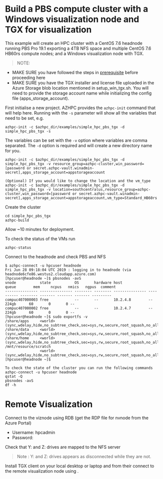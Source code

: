 # Build a PBS compute cluster with a Windows visualization node and TGX for visualization

This example will create an HPC cluster with a CentOS 7.6 headnode running PBS Pro 19.1 exporting a 4TB NFS space and multiple CentOS 7.6 HB60rs compute nodes; and a Windows visualization node with TGX.

>NOTE: 
- MAKE SURE you have followed the steps in [prerequisite](../../tutorials/prerequisites.md) before proceeding here
- MAKE SURE you have the TGX installer and license file uploaded in the Azure Storage blob location mentioned in setup_win_tgx.sh. You will need to provide the storage account name while initializing the config file (apps_storage_account).  

First initialise a new project. AZHPC provides the `azhpc-init` command that will help here.  Running with the `-s` parameter will show all the variables that need to be set, e.g.

```
azhpc-init -c $azhpc_dir/examples/simple_hpc_pbs_tgx -d simple_hpc_pbs_tgx -s
```

The variables can be set with the `-v` option where variables are comma separated.  The `-d` option is required and will create a new directory name for you.

```
azhpc-init -c $azhpc_dir/examples/simple_hpc_pbs_tgx -d simple_hpc_pbs_tgx -v resource_group=azhpc-cluster,win_password=[password or secret.azhpc-vault.winadmin-secret],apps_storage_account=appstorageaccount

(Optional) If you would like to change the location and the vm_type
azhpc-init -c $azhpc_dir/examples/simple_hpc_pbs_tgx -d simple_hpc_pbs_tgx -v location=southcentralus,resource_group=azhpc-cluster,win_password=[password or secret.azhpc-vault.winadmin-secret],apps_storage_account=appstorageaccount,vm_type=Standard_HB60rs
```

Create the cluster 

```
cd simple_hpc_pbs_tgx
azhpc-build
```

Allow ~10 minutes for deployment.

To check the status of the VMs run
```
azhpc-status
```
Connect to the headnode and check PBS and NFS

```
$ azhpc-connect -u hpcuser headnode
Fri Jun 28 09:18:04 UTC 2019 : logging in to headnode (via headnode6cfe86.westus2.cloudapp.azure.com)
[hpcuser@headnode ~]$ pbsnodes -avS
vnode           state           OS       hardware host            queue        mem     ncpus   nmics   ngpus  comment
--------------- --------------- -------- -------- --------------- ---------- -------- ------- ------- ------- ---------
compuc407000003 free            --       --       10.2.4.8        --            224gb      60       0       0 --
compuc407000002 free            --       --       10.2.4.7        --            224gb      60       0       0 --
[hpcuser@headnode ~]$ sudo exportfs -v
/share/apps     <world>(sync,wdelay,hide,no_subtree_check,sec=sys,rw,secure,root_squash,no_all_squash)
/share/data     <world>(sync,wdelay,hide,no_subtree_check,sec=sys,rw,secure,root_squash,no_all_squash)
/share/home     <world>(sync,wdelay,hide,no_subtree_check,sec=sys,rw,secure,root_squash,no_all_squash)
/mnt/resource/scratch
                <world>(sync,wdelay,hide,no_subtree_check,sec=sys,rw,secure,root_squash,no_all_squash)
[hpcuser@headnode ~]$

To check the state of the cluster you can run the following commands
azhpc-connect -u hpcuser headnode
qstat -Q
pbsnodes -avS
df -h
```


# Remote Visualization

Connect to the viznode using RDB (get the RDP file for nvnode from the Azure Portal)
- Username: hpcadmin
- Password: <winadmin-secret>

Check that Y: and Z: drives are mapped to the NFS server

> Note : Y: and Z: drives appears as disconnected while they are not.

Install TGX client on your local desktop or laptop and from their connect to the remote visualization node using <public ip address for nvnode>. 
